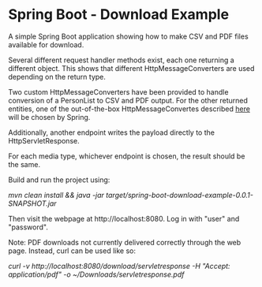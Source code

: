# Spring Boot - Download Example

A simple Spring Boot application showing how to make CSV and PDF files available for download.

Several different request handler methods exist, each one returning a different object.  This shows that
different HttpMessageConverters are used depending on the return type.

Two custom HttpMessageConverters have been provided to handle conversion of a PersonList to CSV and
PDF output.  For the other returned entities, one of the out-of-the-box HttpMessageConvertes described
[here](http://www.baeldung.com/spring-httpmessageconverter-rest) will be chosen by Spring.

Additionally, another endpoint writes the payload directly to the HttpServletResponse.
 
For each media type, whichever endpoint is chosen, the result should be the same.

Build and run the project using:

*mvn clean install && java -jar target/spring-boot-download-example-0.0.1-SNAPSHOT.jar*

Then visit the webpage at http://localhost:8080.  Log in with "user" and "password".

Note: PDF downloads not currently delivered correctly through the web page.  Instead, curl can be used like so:

*curl -v http://localhost:8080/download/servletresponse -H "Accept: application/pdf" -o ~/Downloads/servletresponse.pdf*

